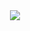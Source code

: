 <div align="center">
<a href="https://www.casadocodigo.com.br/products/livro-typescript">
<img src="https://m.media-amazon.com/images/I/41JHd+anIkL.jpg" alt"The book used to make this repository" />
</a>
</div>
